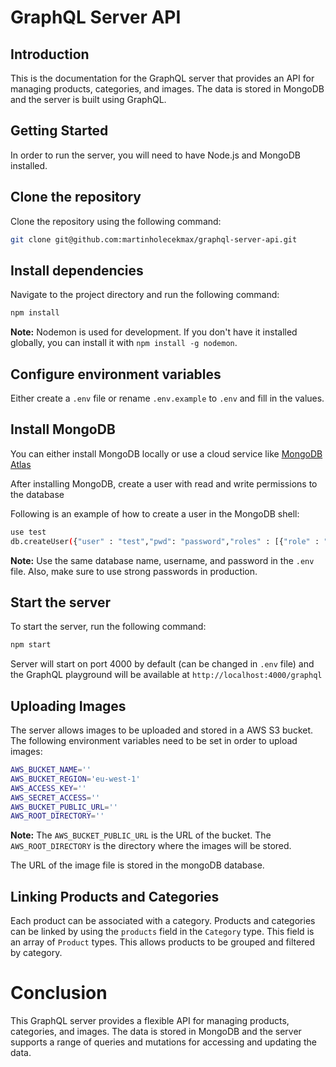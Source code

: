 # GraphQL Server API

## Introduction

This is the documentation for the GraphQL server that provides an API for managing products, categories, and images. The data is stored in MongoDB and the server is built using GraphQL.

## Getting Started

In order to run the server, you will need to have Node.js and MongoDB installed.

## Clone the repository

Clone the repository using the following command:

```bash
git clone git@github.com:martinholecekmax/graphql-server-api.git
```

## Install dependencies

Navigate to the project directory and run the following command:

```bash
npm install
```

**Note:** Nodemon is used for development. If you don't have it installed globally, you can install it with `npm install -g nodemon`.

## Configure environment variables

Either create a `.env` file or rename `.env.example` to `.env` and fill in the values.

## Install MongoDB

You can either install MongoDB locally or use a cloud service like [MongoDB Atlas](https://www.mongodb.com/cloud/atlas)

After installing MongoDB, create a user with read and write permissions to the database

Following is an example of how to create a user in the MongoDB shell:

```bash
use test
db.createUser({"user" : "test","pwd": "password","roles" : [{"role" : "read","db" : "test"},{"role" : "readWrite","db" : "test"}],"mechanisms" : ["SCRAM-SHA-1","SCRAM-SHA-256"]})
```

**Note:** Use the same database name, username, and password in the `.env` file. Also, make sure to use strong passwords in production.

## Start the server

To start the server, run the following command:

```bash
npm start
```

Server will start on port 4000 by default (can be changed in `.env` file) and the GraphQL playground will be available at `http://localhost:4000/graphql`

## Uploading Images

The server allows images to be uploaded and stored in a AWS S3 bucket. The following environment variables need to be set in order to upload images:

```bash
AWS_BUCKET_NAME=''
AWS_BUCKET_REGION='eu-west-1'
AWS_ACCESS_KEY=''
AWS_SECRET_ACCESS=''
AWS_BUCKET_PUBLIC_URL=''
AWS_ROOT_DIRECTORY=''
```

**Note:** The `AWS_BUCKET_PUBLIC_URL` is the URL of the bucket. The `AWS_ROOT_DIRECTORY` is the directory where the images will be stored.

The URL of the image file is stored in the mongoDB database.

## Linking Products and Categories

Each product can be associated with a category. Products and categories can be linked by using the `products` field in the `Category` type. This field is an array of `Product` types. This allows products to be grouped and filtered by category.

# Conclusion

This GraphQL server provides a flexible API for managing products, categories, and images. The data is stored in MongoDB and the server supports a range of queries and mutations for accessing and updating the data.

